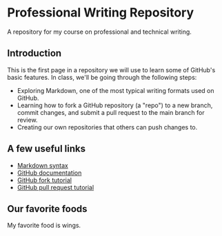 # Professional Writing Repository
A repository for my course on professional and technical writing.

## Introduction

This is the first page in a repository we will use to learn some of GitHub's basic features. In class, we'll be going through the following steps:

- Exploring Markdown, one of the most typical writing formats used on GitHub.
- Learning how to fork a GitHub repository (a "repo") to a new branch, commit changes, and submit a pull request to the main branch for review.
- Creating our own repositories that others can push changes to.

## A few useful links
- [Markdown syntax](https://www.markdownguide.org/basic-syntax/)
- [GitHub documentation](https://docs.github.com/)
- [GitHub fork tutorial](https://docs.github.com/en/pull-requests/collaborating-with-pull-requests/working-with-forks/fork-a-repo)
- [GitHub pull request tutorial](https://docs.github.com/en/pull-requests/collaborating-with-pull-requests/proposing-changes-to-your-work-with-pull-requests/creating-a-pull-request)

## Our favorite foods
<!--This is a comment. Add your favorite food below this line using a hyphenated list.-->
My favorite food is wings. 
